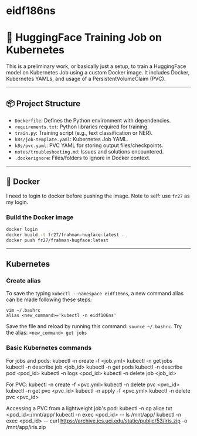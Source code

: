# eidf186ns

# 🤖 HuggingFace Training Job on Kubernetes

This is a preliminary work, or basically just a setup, to train a HuggingFace model on Kubernetes Job using a custom Docker image. It includes Docker, Kubernetes YAMLs, and usage of a PersistentVolumeClaim (PVC).

---

## 📦 Project Structure

- `Dockerfile`: Defines the Python environment with dependencies.
- `requirements.txt`: Python libraries required for training.
- `train.py`: Training script (e.g., text classification or NER).
- `k8s/job-template.yaml`: Kubernetes Job YAML.
- `k8s/pvc.yaml`: PVC YAML for storing output files/checkpoints.
- `notes/troubleshooting.md`: Issues and solutions encountered.
- `.dockerignore`: Files/folders to ignore in Docker context.

---

## 🐳 Docker

I need to login to docker before pushing the image. Note to self: use `fr27` as my login.

### Build the Docker image

```bash
docker login
docker build -t fr27/frahman-hugface:latest .
docker push fr27/frahman-hugface:latest
```

---

## Kubernetes

### Create alias
To save the typing `kubectl --namespace eidf186ns`, a new command alias can be made following these steps:

    vim ~/.bashrc
    alias <new_command>='kubectl -n eidf106ns'

Save the file and reload by running this command: `source ~/.bashrc`.
Try the alias: `<new_command> get jobs`

### Basic Kubernetes commands
For jobs and pods:
    kubectl -n <project-namespace> create -f <job.yml>
    kubectl -n <project-namespace> get jobs
    kubectl -n <project-namespace> describe job <job_id>
    kubectl -n <project-namespace> get pods
    kubectl -n <project-namespace> describe pod <pod_id>
    kubectl -n <project-namespace> logs <pod_id>
    kubectl -n <project-namespace> delete job <job_id>

For PVC:
    kubectl -n <project-namespace> create -f <pvc.yml>
    kubectl -n <project-namespace> delete pvc <pvc_id>
    kubectl -n <project-namespace> get pvc <pvc_id>
    kubectl -n <project-namespace> apply -f <pvc.yml>
    kubectl -n <project-namespace> delete pvc <pvc_id>

Accessing a PVC from a lightweight job's pod:
    kubectl -n <project-namespace> cp alice.txt <pod_id>:/mnt/app/
    kubectl -n <project-namespace> exec <pod_id> -- ls /mnt/app/
    kubectl -n <project-namespace> exec <pod_id> -- curl https://archive.ics.uci.edu/static/public/53/iris.zip -o /mnt/app/iris.zip
